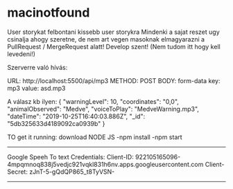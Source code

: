# macinotfound

User storykat felbontani kissebb user storykra
Mindenki a sajat reszet ugy csinalja ahogy szeretne, de nem art vegen masoknak elmagyarazni a PullRequest / MergeRequest alatt!
Develop szent! (Nem tudom itt hogy kell levedeni!)


Szerverre való hívás: 

URL: http://localhost:5500/api/mp3
METHOD: POST
BODY: form-data
    key: mp3
    value: asd.mp3
    
A válasz kb ilyen: 
{
    "warningLevel": 10,
    "coordinates": "0,0",
    "animalObserved": "Medve",
    "voiceToPlay": "MedveWarning.mp3",
    "dateTime": "2019-10-25T16:40:03.886Z",
    "_id": "5db325633d4189092ca0939b"
}

TO get it running: 
    download NODE JS
    -npm install
    -npm start
_____________________________________________________
Google Speeh To text Credentials:
Client-ID: 
922105165096-4mpqmnoq838j5vedjc921vqkl831h6nv.apps.googleusercontent.com
Client-Secret:
zJnT-5-gQdQP865_t8TyVSN-

_____________________________________________________

